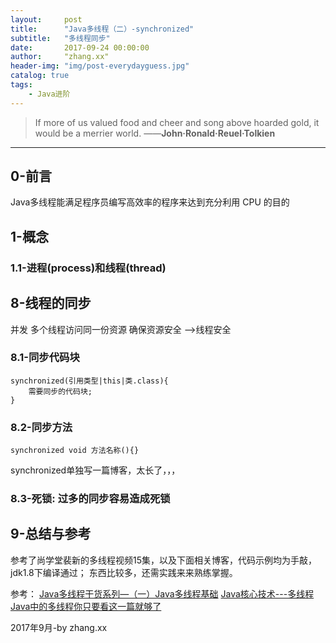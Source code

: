 ```yaml
---
layout:     post
title:      "Java多线程（二）-synchronized"
subtitle:   "多线程同步"
date:       2017-09-24 00:00:00
author:     "zhang.xx"
header-img: "img/post-everydayguess.jpg"
catalog: true
tags:
    - Java进阶
---
```


> If more of us valued food and cheer and song above hoarded gold, it would be a merrier world. ——**John·Ronald·Reuel·Tolkien**

---

## 0-前言

Java多线程能满足程序员编写高效率的程序来达到充分利用 CPU 的目的

## 1-概念

### 1.1-进程(**process**)和线程(**thread**)

## 8-线程的同步
并发 多个线程访问同一份资源  确保资源安全  -->线程安全

### 8.1-同步代码块
```
synchronized(引用类型|this|类.class){
    需要同步的代码块;
}
```
### 8.2-同步方法
```
synchronized void 方法名称(){}
```
synchronized单独写一篇博客，太长了，，，

### 8.3-死锁: 过多的同步容易造成死锁


## 9-总结与参考
参考了尚学堂裴新的多线程视频15集，以及下面相关博客，代码示例均为手敲，jdk1.8下编译通过；
东西比较多，还需实践来来熟练掌握。

参考：
[Java多线程干货系列—（一）Java多线程基础](http://tengj.top/2016/04/24/thread1/#总结)
[Java核心技术---多线程](http://movesan.me/2017/02/16/java-thread/)
[Java中的多线程你只要看这一篇就够了](http://www.jianshu.com/p/40d4c7aebd66)

2017年9月-by zhang.xx
